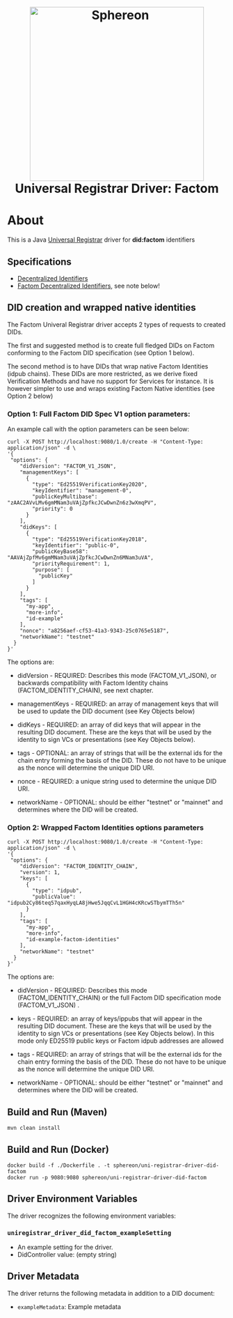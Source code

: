 <h1 align="center">
  <br>
  <a href="https://www.sphereon.com"><img src="https://sphereon.com/content/themes/sphereon/assets/img/logo.svg" alt="Sphereon" width="400"></a>
  <br>
Universal Registrar Driver: Factom
  <br>
</h1>



# About
This is a Java [Universal Registrar](https://github.com/decentralized-identity/universal-registrar/) driver for **did:factom** identifiers 

## Specifications

* [Decentralized Identifiers](https://w3c.github.io/did-core/)
* [Factom Decentralized Identifiers](https://github.com/factom-protocol/FIS/blob/master/FIS/DID.md), see note below!

## DID creation and wrapped native identities
The Factom Univeral Registrar driver accepts 2 types of requests to created DIDs.

The first and suggested method is to create full fledged DIDs on Factom conforming to the Factom DID specification (see Option 1 below).

The second method is to have DIDs that wrap native Factom Identities (idpub chains). These DIDs are more restricted, as we derive fixed Verification Methods and have no support for Services for instance. It is however simpler to use and wraps existing Factom Native identities (see Option 2 below)


### Option 1: Full Factom DID Spec V1 option parameters:
An example call with the option parameters can be seen below:
```shell script
curl -X POST http://localhost:9080/1.0/create -H "Content-Type: application/json" -d \
'{
 "options": {
    "didVersion": "FACTOM_V1_JSON",
    "managementKeys": [
      {
        "type": "Ed25519VerificationKey2020",
        "keyIdentifier": "management-0",
        "publicKeyMultibase": "zAAC2AVvLMv6gmMNam3uVAjZpfkcJCwDwnZn6z3wXmqPV",
        "priority": 0
      }
    ],
    "didKeys": [
      {
        "type": "Ed25519VerificationKey2018",
        "keyIdentifier": "public-0",
        "publicKeyBase58": "AAVAjZpfMv6gmMNam3uVAjZpfkcJCwDwnZn6MNam3uVA",
        "priorityRequirement": 1,
        "purpose": [
          "publicKey"
        ]
      }
    ],
    "tags": [
      "my-app",
      "more-info",
      "id-example"
    ],
    "nonce": "a8256aef-cf53-41a3-9343-25c0765e5187",
    "networkName": "testnet"
  }
}'
```
The options are:
* didVersion - REQUIRED:  Describes this mode (FACTOM_V1_JSON), or backwards compatibility with Factom Identity chains (FACTOM_IDENTITY_CHAIN), see next chapter.

* managementKeys - REQUIRED: an array of management keys that will be used to update the DID document (see Key Objects below)

* didKeys - REQUIRED: an array of did keys that will appear in the resulting DID document. These are the keys that will be used by the identity to sign VCs or presentations (see Key Objects below).

* tags - OPTIONAL: an array of strings that will be the external ids for the chain entry forming the basis of the DID. These do not have to be unique as the nonce will determine the unique DID URI.

* nonce - REQUIRED: a unique string used to determine the unique DID URI.

* networkName - OPTIONAL: should be either "testnet" or "mainnet" and determines where the DID will be created. 

### Option 2: Wrapped Factom Identities options parameters
```shell script
curl -X POST http://localhost:9080/1.0/create -H "Content-Type: application/json" -d \
'{
 "options": {
    "didVersion": "FACTOM_IDENTITY_CHAIN",
    "version": 1,
    "keys": [
      {
        "type": "idpub",
        "publicValue": "idpub2Cy86teq57qaxHyqLA8jHwe5JqqCvL1HGH4cKRcwSTbymTTh5n"
      }
    ],
    "tags": [
      "my-app",
      "more-info",
      "id-example-factom-identities"
    ],
    "networkName": "testnet"
  }
}'
```
The options are:
* didVersion - REQUIRED: Describes this mode (FACTOM_IDENTITY_CHAIN) or the full Factom DID specification mode (FACTOM_V1_JSON) .

* keys - REQUIRED: an array of keys/ippubs that will appear in the resulting DID document. These are the keys that will be used by the identity to sign VCs or presentations (see Key Objects below). In this mode only ED25519 public keys or Factom idpub addresses are allowed

* tags - REQUIRED: an array of strings that will be the external ids for the chain entry forming the basis of the DID. These do not have to be unique as the nonce will determine the unique DID URI.

* networkName - OPTIONAL: should be either "testnet" or "mainnet" and determines where the DID will be created.

## Build and Run (Maven)

```
mvn clean install
```

## Build and Run (Docker)

```
docker build -f ./Dockerfile . -t sphereon/uni-registrar-driver-did-factom
docker run -p 9080:9080 sphereon/uni-registrar-driver-did-factom
```
## Driver Environment Variables

The driver recognizes the following environment variables:

### `uniregistrar_driver_did_factom_exampleSetting`

* An example setting for the driver.
* DidController value: (empty string)

## Driver Metadata

The driver returns the following metadata in addition to a DID document:

* `exampleMetadata`: Example metadata
